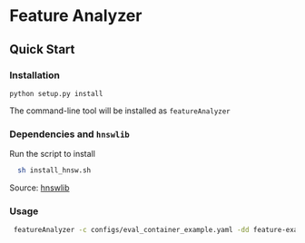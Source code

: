 # Feature Analyzer

## Quick Start

### Installation

```
python setup.py install
```
The command-line tool will be installed as `featureAnalyzer`

### Dependencies and `hnswlib`
Run the script to install
```bash
  sh install_hnsw.sh
```
Source: [hnswlib](https://github.com/nmslib/hnswlib)

### Usage
```bash
 featureAnalyzer -c configs/eval_container_example.yaml -dd feature-examples/container_example/
```
